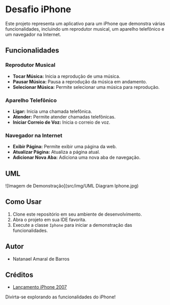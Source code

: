 # Desafio iPhone

Este projeto representa um aplicativo para um iPhone que demonstra várias funcionalidades, incluindo um reprodutor musical, um aparelho telefônico e um navegador na Internet.

## Funcionalidades

### Reprodutor Musical
- **Tocar Música:** Inicia a reprodução de uma música.
- **Pausar Música:** Pausa a reprodução da música em andamento.
- **Selecionar Música:** Permite selecionar uma música para reprodução.

### Aparelho Telefônico
- **Ligar:** Inicia uma chamada telefônica.
- **Atender:** Permite atender chamadas telefônicas.
- **Iniciar Correio de Voz:** Inicia o correio de voz.

### Navegador na Internet
- **Exibir Página:** Permite exibir uma página da web.
- **Atualizar Página:** Atualiza a página atual.
- **Adicionar Nova Aba:** Adiciona uma nova aba de navegação.

## UML

![Imagem de Demonstração](src/img/UML Diagram Iphone.jpg)

## Como Usar

1. Clone este repositório em seu ambiente de desenvolvimento.
2. Abra o projeto em sua IDE favorita.
3. Execute a classe `Iphone` para iniciar a demonstração das funcionalidades.

## Autor

- Natanael Amaral de Barros

## Créditos

- [Lançamento iPhone 2007](https://www.dio.me)

Divirta-se explorando as funcionalidades do iPhone!

